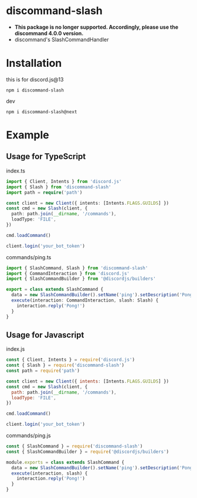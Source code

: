 # discommand-slash

- **This package is no longer supported. Accordingly, please use the discommand 4.0.0 version.**
- discommand's SlashCommandHandler

# Installation

this is for discord.js@13

```shell
npm i discommand-slash
```

dev

```shell
npm i discommand-slash@next
```

# Example

## Usage for TypeScript

index.ts

```ts
import { Client, Intents } from 'discord.js'
import { Slash } from 'discommand-slash'
import path = require('path')

const client = new Client({ intents: [Intents.FLAGS.GUILDS] })
const cmd = new Slash(client, {
  path: path.join(__dirname, '/commands'),
  loadType: 'FILE',
})

cmd.loadCommand()

client.login('your_bot_token')
```

commands/ping.ts

```ts
import { SlashCommand, Slash } from 'discommand-slash'
import { CommandInteraction } from 'discord.js'
import { SlashCommandBuilder } from '@discordjs/builders'

export = class extends SlashCommand {
  data = new SlashCommandBuilder().setName('ping').setDescription('Pong!')
  execute(interaction: CommandInteraction, slash: Slash) {
    interaction.reply('Pong!')
  }
}
```

## Usage for Javascript

index.js

```js
const { Client, Intents } = require('discord.js')
const { Slash } = require('discommand-slash')
const path = require('path')

const client = new Client({ intents: [Intents.FLAGS.GUILDS] })
const cmd = new Slash(client, {
  path: path.join(__dirname, '/commands'),
  loadType: 'FILE',
})

cmd.loadCommand()

client.login('your_bot_token')
```

commands/ping.js

```js
const { SlashCommand } = require('discommand-slash')
const { SlashCommandBuilder } = require('@discordjs/builders')

module.exports = class extends SlashCommand {
  data = new SlashCommandBuilder().setName('ping').setDescription('Pong!')
  execute(interaction, slash) {
    interaction.reply('Pong!')
  }
}
```
